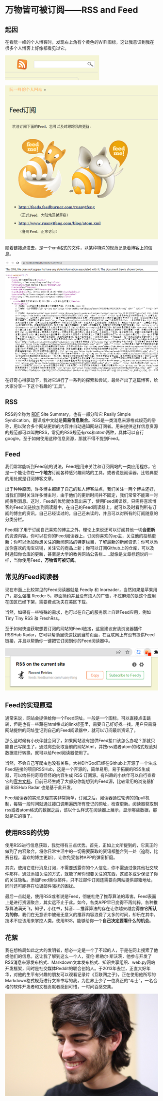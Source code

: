 # 万物皆可被订阅——RSS and Feed
## 起因
在看阮一峰的个人博客时，发现右上角有个黄色的WIFI图标，这让我意识到我在很多个人博客上好像都看见过它。

![Feed标志](images/Snipaste_2022-10-29_14-26-37.png)

![Feed标志2](images/Snipaste_2022-10-29_14-35-46.png)

顺着链接点进去，是一个xml格式的文件，以某种特殊的规范记录着博客上的信息。

![XML文件](images/Snipaste_2022-10-29_14-40-04.png)

在好奇心得驱动下，我对它进行了一系列的探索和尝试，最终产出了这篇博客，给大家分享一下这个有趣的“工具”。

## RSS
RSS的全称为 [RDF](https://zh.wikipedia.org/wiki/%E8%B3%87%E6%BA%90%E6%8F%8F%E8%BF%B0%E6%A1%86%E6%9E%B6) Site Summary，也有一部分叫它 Really Simple Syndication，翻译成中文就是**简易信息聚合**。RSS是一类消息来源格式规范的俗称，用以聚合多个网站更新的内容并自动通知网站订阅者。用来提供这样信息资源的规范都可以叫做RSS，常见的RSS规范有*rss*和*atom*两种，具体可以自行google。至于如何使用这种信息资源，那就不得不提到Feed。

## Feed
我们常常能听到Feed流的说法，Feed是用来关注和订阅网站的一类应用程序，它是一个能让你在**一个地方**订阅各种感兴趣网站的工具，或者说是阅读器。比较典型的用处就是订阅博客文章。

出于种种原因，许多博主都建了自己的私人博客站点，我们关注一两个博主还好，当我们同时关注许多博主时，由于他们的更新时间并不固定，我们常常不能第一时间得到消息。这时，Feed的优势就体现出来了，使用Feed阅读器，只需将喜欢博客的Feed流链接加到阅读器中，在自己的Feed阅读器上，就可以及时看到所有订阅的博主的资讯，自己已经读过的，自己还未读的，并且可以对所有的订阅随意的分类分栏。

Feed除了用于订阅自己喜欢的博主之外，理论上来说还可以订阅其他一切**会更新**的资源内容。你可以在你的Feed阅读器上，订阅你喜欢的up主，关注他的投稿更新；你可以添加你想关注的新闻网站的特定栏目，了解最新的新闻资讯；你可以添加你喜欢的淘宝店铺，关注它的商品上新；你可以订阅Github上的仓库，可以及时通知你仓库的更新，甚至是大学的教务网站公告栏……就像是文章标题说的一样，当你使用Feed，**万物皆可被订阅**。

## 常见的Feed阅读器
现在市面上比较常见的Feed阅读器就是 Feedly 和 Inoreader，当然如果是苹果用户，那么强推 Reeder 5，界面简约并且没有烦人的广告，不过麻烦的是这个应用在国区已经下架，需要费点功夫在美区下载。

当然，如果有一些特殊的需求，也可以在自己的服务器上自建Feed应用，例如 Tiny Tiny RSS 和 FreshRss。

至于如何快速获取想要订阅的网站的Feed链接，这里建议安装浏览器插件 RSSHub Radar，它可以帮助里快速找到当前页面，在互联网上有没有提供Feed链接，并且以帮助你一键把它订阅到你的Feed阅读器中。

![RSSHub Radar](images/Snipaste_2022-10-29_16-03-38.png)

## Feed的实现原理
通常来说，网站会提供给你一个Feed网址，一般是一个图标，可以直接点击跳转，但是也有一些藏在html格式的link标签里，需要自己好好找一找。用户只需将网站提供的网址登记到自己的Feed阅读器中，就可以订阅最新资讯了。

那么这时候有小伙伴就会问了，如果网站没有提供Feed接口该怎么办呢？那就只能自己写爬虫了，通过爬虫获取当前的网站html，并按rss或者atom的格式规范对数据进行转换，就可以给Feed阅读器使用了。

当然，不会自己写爬虫也没有关系，大神DIYGod已经在Github上开源了一个生成Feed链接的项目RSSHub，这是一个开源的，简单易用，易于拓展的RSS生成器，可以给任何奇奇怪怪的内容生成 RSS 订阅源。有兴趣的小伙伴可以自行查看它的[官方文档](https://docs.rsshub.app/)，目前已经生成了大部分你能想到的Feed源，比较常用的浏览器扩展 RSSHub Radar 也是基于此开发。

Feed阅读器的实现原理其实非常简单，订阅之后，阅读器通过轮询的的pull机制，每隔一段时间就通过接口调用遍历所有登记的网址，检查更新。阅读器获取到rss或者atom格式的数据之后，该以什么样式在阅读器上展示，显示哪些数据，那就是它的事了。

## 使用RSS的优势
使用RSS进行信息获取，我觉得有三点优势。首先，正如上文所提到的，它真正的做到了内容聚合，将你日常生活中的一切需要获取的资讯都整合到一处（追剧，比赛日程，喜欢的博主更新），让你免受各种APP的弹窗折磨。

其次，使用它进行消息订阅，不需要透露你的个人信息，你不需通过像其他社交软件那样，通过添加关注的方式，就能了解你想要关注的东西，这或多或少保证了你的关注隐私。添加Feed类似邮件，只不过邮件订阅还需要向网站提供邮箱地址，同时还可能存在垃圾邮件骚扰的困扰。

最后一点就是，使用RSS或者说是Feed，彻底杜绝了推荐算法的毒害。Feed表面上是进行资源聚合，其实远不止于此。如今，各类APP早已变得不再纯粹，各种推荐算法满天飞，知乎，小红书，抖音……推荐算法的存在让你越来越变得像**它所认为的你**，我们在无意识中被毫无意义的推荐内容浪费了太多的时间，却乐在其中。技术不应该用来掌控人类，使用RSS，能够给你一个**自己决定要看什么的机会**。

## 花絮
我在想格局如此之大的发明者，想必一定是一个了不起的人，于是在网上搜索了他或他们的信息。这让我了解到这么一个人，亚伦·希勒尔·斯沃茨，他参与开发了RSS消息來源发布格式、Markdown文本发布格式、知识共享组织、web.py网站开发框架，同时是社交媒体Reddit的联合创始人。于2013年去世，正直大好年华，对他的生平有兴趣的朋友可以观看记录片《互联网之子》，正在使用他所写的Markdown格式规范进行文章书写的我，为世界上少了一位真正的“斗士”，一名合格的软件开发者和文档贡献者感到可惜，一时间百感交集。

![Aaron Hillel Swartz, 1986-2013](images/Aaron_Swartz_2_at_Boston_Wikipedia_Meetup,_2009-08-18.jpg)





